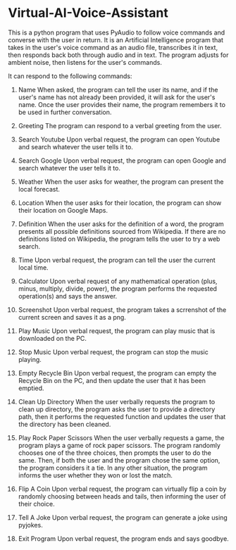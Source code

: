 # Virtual-AI-Voice-Assistant
This is a python program that uses PyAudio to follow voice commands and converse with the user in return. It is an Artificial Intelligence program that takes in the user's voice command as an audio file, transcribes it in text, then responds back both through audio and in text. The program adjusts for ambient noise, then listens for the user's commands. 

It can respond to the following commands: 

1. Name
   When asked, the program can tell the user its name, and if the user's name has not already been provided, it will ask for the user's name. Once the user provides    their name, the program remembers it to be used in further conversation.
  
2. Greeting
   The program can respond to a verbal greeting from the user.
  
3. Search Youtube
   Upon verbal request, the program can open Youtube and search whatever the user tells it to.
  
4. Search Google
   Upon verbal request, the program can open Google and search whatever the user tells it to.
   
5. Weather
   When the user asks for weather, the program can present the local forecast.
   
6. Location
   When the user asks for their location, the program can show their location on Google Maps.
   
7. Definition
   When the user asks for the definition of a word, the program presents all possible definitions sourced from Wikipedia. If there are no definitions listed on          Wikipedia, the program tells the user to try a web search.
   
8. Time
   Upon verbal request, the program can tell the user the current local time.
   
9. Calculator
   Upon verbal request of any mathematical operation (plus, minus, multiply, divide, power), the program performs the requested operation(s) and says the answer.
   
10. Screenshot
    Upon verbal request, the program takes a scrrenshot of the current screen and saves it as a png.
    
11. Play Music
    Upon verbal request, the program can play music that is downloaded on the PC.
    
12. Stop Music
    Upon verbal request, the program can stop the music playing.
    
13. Empty Recycle Bin
    Upon verbal request, the program can empty the Recycle Bin on the PC, and then update the user that it has been emptied.
    
14. Clean Up Directory
    When the user verbally requests the program to clean up directory, the program asks the user to provide a directory path, then it performs the requested function     and updates the user that the directory has been cleaned.
    
15. Play Rock Paper Scissors
    When the user verbally requests a game, the program plays a game of rock paper scissors. The program randomly chooses one of the three choices, then prompts the     user to do the same. Then, if both the user and the program chose the same option, the program considers it a tie. In any other situation, the program informs       the user whether they won or lost the match.
    
16. Flip A Coin
    Upon verbal request, the program can virtually flip a coin by randomly choosing between heads and tails, then informing the user of their choice.
    
17. Tell A Joke
    Upon verbal request, the program can generate a joke using pyjokes.
    
18. Exit Program
    Upon verbal request, the program ends and says goodbye.
